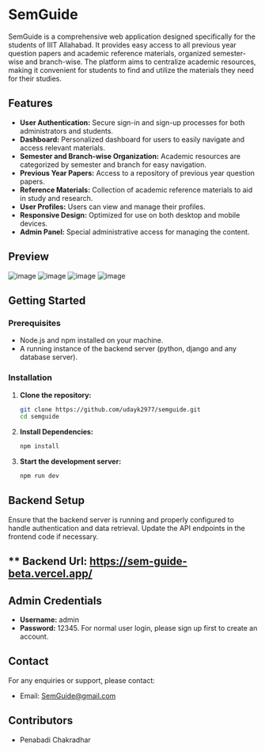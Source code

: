 # SemGuide

SemGuide is a comprehensive web application designed specifically for the students of IIIT Allahabad. It provides easy access to all previous year question papers and academic reference materials, organized semester-wise and branch-wise. The platform aims to centralize academic resources, making it convenient for students to find and utilize the materials they need for their studies.

## Features

- **User Authentication:** Secure sign-in and sign-up processes for both administrators and students.
- **Dashboard:** Personalized dashboard for users to easily navigate and access relevant materials.
- **Semester and Branch-wise Organization:** Academic resources are categorized by semester and branch for easy navigation.
- **Previous Year Papers:** Access to a repository of previous year question papers.
- **Reference Materials:** Collection of academic reference materials to aid in study and research.
- **User Profiles:** Users can view and manage their profiles.
- **Responsive Design:** Optimized for use on both desktop and mobile devices.
- **Admin Panel:** Special administrative access for managing the content.

## Preview
![image](https://github.com/k7aditya/SemGuide/assets/63181474/95bfceff-fdf4-4c1b-a30c-b34d5a128f4c)
![image](https://github.com/k7aditya/SemGuide/assets/63181474/dac7c1c7-44bc-47d8-a7f3-c0ab5291b25d)
![image](https://github.com/k7aditya/SemGuide/assets/63181474/b926667c-0b51-4c01-8c8b-a204e064c7f3)
![image](https://github.com/k7aditya/SemGuide/assets/63181474/b7c732b5-ce3a-4741-9d6a-4a5e3624250f)



## Getting Started

### Prerequisites

- Node.js and npm installed on your machine.
- A running instance of the backend server (python, django and any database server).

### Installation

1. **Clone the repository:**
   ```bash
   git clone https://github.com/udayk2977/semguide.git
   cd semguide
2. **Install Dependencies:**
   ```bash
   npm install
3. **Start the development server:**
   ```bash
   npm run dev

## Backend Setup
Ensure that the backend server is running and properly configured to handle authentication and data retrieval. Update the API endpoints in the frontend code if necessary.

## ** Backend Url: https://sem-guide-beta.vercel.app/

## Admin Credentials
- **Username:** admin
- **Password:** 12345.
  For normal user login, please sign up first to create an account.

## Contact
For any enquiries or support, please contact:
- Email: [SemGuide@gmail.com](mailto:k7aditya@gmail.com)

## Contributors
- Penabadi Chakradhar



